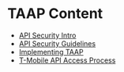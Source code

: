 # TAAP Content

* [API Security Intro](https://devcenter.t-mobile.com/documents/5ea1ee53f86d535a89d57ac4/5ea1ee53f86d535a89d57a63?name=API-Security&sectionName=1.0-API-Security-Intro)
* [API Security Guidelines](https://developer.t-mobile.com/documents/603)
* [Implementing TAAP](https://devcenter.t-mobile.com/documents/5ea1ee53f86d535a89d57ac4/5ea1ee53f86d535a89d57ac3?name=API-Security&sectionName=4.0-Implementing-TAAP)
* [T-Mobile API Access Process](https://developer.t-mobile.com/documents/910)